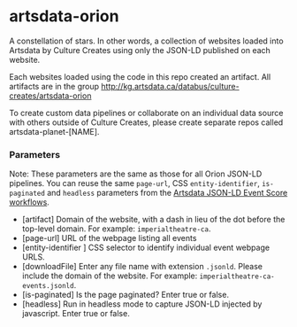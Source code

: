 # artsdata-orion

A constellation of stars. In other words, a collection of websites loaded into Artsdata by Culture Creates using only the JSON-LD published on each website. 

Each websites loaded using the code in this repo created an artifact. All artifacts are in the group http://kg.artsdata.ca/databus/culture-creates/artsdata-orion

To create custom data pipelines or collaborate on an individual data source with others outside of Culture Creates, please create separate repos called artsdata-planet-[NAME].

### Parameters

Note: These parameters are the same as those for all Orion JSON-LD pipelines. You can reuse the same `page-url`, CSS `entity-identifier`, `is-paginated` and `headless` parameters from the [Artsdata JSON-LD Event Score workflows](https://github.com/culturecreates/artsdata-score/blob/main/README.md).

- [artifact] Domain of the website, with a dash in lieu of the dot before the top-level domain. For example: `imperialtheatre-ca`.
- [page-url] URL of the webpage listing all events
- [entity-identifier ] CSS selector to identify individual event webpage URLS. 
- [downloadFile] Enter any file name with extension `.jsonld`. Please include the domain of the website. For example: `imperialtheatre-ca-events.jsonld`.
- [is-paginated] Is the page paginated? Enter true or false.
- [headless] Run in headless mode to capture JSON-LD injected by javascript.  Enter true or false.
